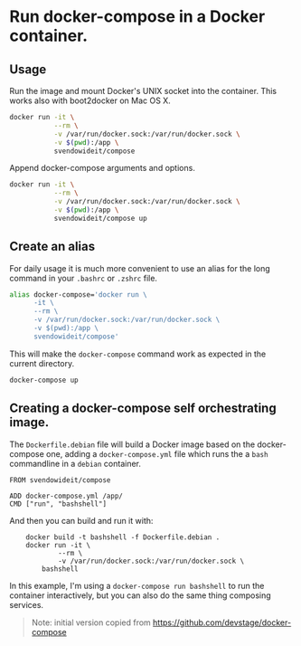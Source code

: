 # Run docker-compose in a Docker container.

## Usage
Run the image and mount Docker's UNIX socket into the container. This works also
with boot2docker on Mac OS X.

```sh
docker run -it \
           --rm \
           -v /var/run/docker.sock:/var/run/docker.sock \
           -v $(pwd):/app \
           svendowideit/compose
```

Append docker-compose arguments and options.

```sh
docker run -it \
           --rm \
           -v /var/run/docker.sock:/var/run/docker.sock \
           -v $(pwd):/app \
           svendowideit/compose up
```

## Create an alias
For daily usage it is much more convenient to use an alias for the long command
in your `.bashrc` or `.zshrc` file.

```sh
alias docker-compose='docker run \
      -it \
      --rm \
      -v /var/run/docker.sock:/var/run/docker.sock \
      -v $(pwd):/app \
      svendowideit/compose'
```

This will make the `docker-compose` command work as expected in the current
directory.

```sh
docker-compose up
```

## Creating a docker-compose self orchestrating image.

The `Dockerfile.debian` file will build a Docker image based on the docker-compose
one, adding a `docker-compose.yml` file which runs the a `bash` commandline in a
`debian` container.

```
FROM svendowideit/compose

ADD docker-compose.yml /app/
CMD ["run", "bashshell"]
```

And then you can build and run it with:

```
	docker build -t bashshell -f Dockerfile.debian .
	docker run -it \
        	--rm \
        	-v /var/run/docker.sock:/var/run/docker.sock \
		bashshell
```

In this example, I'm using a `docker-compose run bashshell` to run the container
interactively, but you can also do the same thing composing services. 


> Note: initial version copied from https://github.com/devstage/docker-compose


